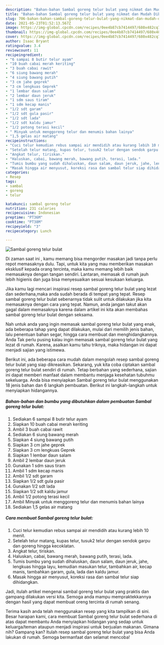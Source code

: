 ```yaml
---
description: "Bahan-bahan Sambal goreng telur bulat yang nikmat dan Mudah Dibuat"
title: "Bahan-bahan Sambal goreng telur bulat yang nikmat dan Mudah Dibuat"
slug: 706-bahan-bahan-sambal-goreng-telur-bulat-yang-nikmat-dan-mudah-dibuat
date: 2021-05-23T01:52:13.567Z
image: https://img-global.cpcdn.com/recipes/0ee4b87cb7414497/680x482cq70/sambal-goreng-telur-bulat-foto-resep-utama.jpg
thumbnail: https://img-global.cpcdn.com/recipes/0ee4b87cb7414497/680x482cq70/sambal-goreng-telur-bulat-foto-resep-utama.jpg
cover: https://img-global.cpcdn.com/recipes/0ee4b87cb7414497/680x482cq70/sambal-goreng-telur-bulat-foto-resep-utama.jpg
author: Isaac Bryant
ratingvalue: 3.4
reviewcount: 11
recipeingredient:
- "6 sampai 8 butir telur ayam"
- "10 buah cabai merah keriting"
- "3 buah cabai rawit"
- "6 siung bawang merah"
- "4 siung bawang putih"
- "3 cm jahe geprek"
- "3 cm lengkuas Geprek"
- "1 lembar daun salam"
- "2 lembar daun jeruk"
- "1 sdm saus tiram"
- "1 sdm kecap manis"
- "1/2 sdt garam"
- "1/2 sdt gula pasir"
- "1/2 sdt lada"
- "1/2 sdt kaldu jamur"
- "1/2 potong terasi kecil"
- " Minyak untuk menggoreng telur dan menumis bahan lainya"
- "1,5 gelas air matang"
recipeinstructions:
- "Cuci telur kemudian rebus sampai air mendidih atau kurang lebih 10 menit."
- "Setelah telur matang, kupas telur, tusuk2 telur dengan sendok garpu dan goreng hingga kecoklatan."
- "Angkat telur, tiriskan."
- "Haluskan, cabai, bawang merah, bawang putih, terasi, lada."
- "Tumis bumbu yang sudah dihaluskan, daun salam, daun jeruk, jahe, lengkuas hingga layu, kemudian masukan telur, tambahkan air, kecap manis, tambahkan garam, gula, lada dan kaldu jamur."
- "Masak hingga air menyusut, koreksi rasa dan sambal telur siap dihidangkan."
categories:
- Resep
tags:
- sambal
- goreng
- telur

katakunci: sambal goreng telur 
nutrition: 231 calories
recipecuisine: Indonesian
preptime: "PT36M"
cooktime: "PT38M"
recipeyield: "3"
recipecategory: Lunch

---
```



![Sambal goreng telur bulat](https://img-global.cpcdn.com/recipes/0ee4b87cb7414497/680x482cq70/sambal-goreng-telur-bulat-foto-resep-utama.jpg)

Di zaman  saat ini , kamu memang bisa mengorder masakan jadi tanpa perlu repot memasaknya dulu. Tapi, untuk kita yang mau memberikan masakan eksklusif kepada orang tercinta, maka kamu memang lebih baik memasaknya dengan tangan sendiri. Lantaran, memasak di rumah jauh lebih higienis dan juga bisa menyesuaikan sesuai kesukaan keluarga.

Jika kamu lagi mencari inspirasi resep sambal goreng telur bulat yang lezat dan sederhana,maka anda sudah berada di tempat yang tepat. Resep sambal goreng telur bulat  sebenarnya tidak sulit untuk dilakukan jika kita memasaknya dengan cara yang tepat. Namun, anda jangan takut akan gagal dalam memasaknya 
karena dalam artikel ini kita akan membahas sambal goreng telur bulat dengan seksama.  



Nah untuk anda yang ingin memasak sambal goreng telur bulat yang enak, ada beberapa tahap yang dapat dilakukan, mulai dari memilih jenis bahan, lalu penentuan bahan segar, hingga cara membuat dan menghidangkannya. Anda Tak perlu pusing kalau ingin memasak sambal goreng telur bulat yang lezat di rumah. Karena, asalkan kamu  tahu triknya, maka hidangan ini dapat menjadi sajian yang istimewa.

Berikut ini, ada beberapa cara mudah dalam mengolah resep sambal goreng telur bulat yang siap dikreasikan. Sekarang, yuk kita coba ciptakan sambal goreng telur bulat sendiri di rumah. Tetap berbahan yang sederhana, sajian ini dapat memberi manfaat dalam membantu menjaga kesehatan tubuhmu sekeluarga. Anda bisa menyiapkan Sambal goreng telur bulat menggunakan 18 jenis bahan dan 6 langkah pembuatan. Berikut ini langkah-langkah untuk menyiapkan hidangannya.

<!--inarticleads1-->

##### Bahan-bahan dan bumbu yang dibutuhkan dalam pembuatan Sambal goreng telur bulat:

1. Sediakan 6 sampai 8 butir telur ayam
1. Siapkan 10 buah cabai merah keriting
1. Ambil 3 buah cabai rawit
1. Sediakan 6 siung bawang merah
1. Siapkan 4 siung bawang putih
1. Siapkan 3 cm jahe geprek
1. Siapkan 3 cm lengkuas Geprek
1. Siapkan 1 lembar daun salam
1. Ambil 2 lembar daun jeruk
1. Gunakan 1 sdm saus tiram
1. Ambil 1 sdm kecap manis
1. Ambil 1/2 sdt garam
1. Siapkan 1/2 sdt gula pasir
1. Gunakan 1/2 sdt lada
1. Siapkan 1/2 sdt kaldu jamur
1. Ambil 1/2 potong terasi kecil
1. Ambil  Minyak untuk menggoreng telur dan menumis bahan lainya
1. Sediakan 1,5 gelas air matang




<!--inarticleads2-->

##### Cara membuat Sambal goreng telur bulat:

1. Cuci telur kemudian rebus sampai air mendidih atau kurang lebih 10 menit.
1. Setelah telur matang, kupas telur, tusuk2 telur dengan sendok garpu dan goreng hingga kecoklatan.
1. Angkat telur, tiriskan.
1. Haluskan, cabai, bawang merah, bawang putih, terasi, lada.
1. Tumis bumbu yang sudah dihaluskan, daun salam, daun jeruk, jahe, lengkuas hingga layu, kemudian masukan telur, tambahkan air, kecap manis, tambahkan garam, gula, lada dan kaldu jamur.
1. Masak hingga air menyusut, koreksi rasa dan sambal telur siap dihidangkan.




Jadi, itulah artikel mengenai  sambal goreng telur bulat  yang praktis dan gampang dilakukan versi kita. Semoga anda mampu mempraktekkannya dengan hasil yang dapat membuat oreng tercinta di rumah senang. 

Terima kasih anda telah menggunakan resep yang kita tampilkan di sini. Besar harapan kami, cara membuat  Sambal goreng telur bulat sederhana di atas dapat membantu Anda menyiapkan hidangan yang sedap untuk keluarga/teman ataupun menjadi inspirasi untuk berjualan makanan. Gimana nih? Gampang kan? Itulah resep sambal goreng telur bulat yang bisa Anda lakukan di rumah. Semoga bermanfaat dan selamat mencoba!

